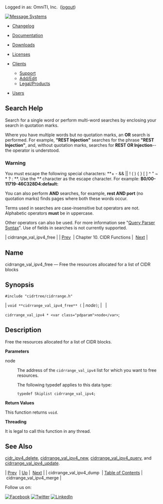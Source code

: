 Logged in as: OmniTI, Inc.  ([logout](https://support.messagesystems.com/logout.php))

[![Message Systems](https://support.messagesystems.com/images/ms-white205.png)](https://support.messagesystems.com/start.php) 

*   [Changelog](https://support.messagesystems.com/start.php?show=changelog)
*   [Documentation](https://support.messagesystems.com/docs/)
*   [Downloads](https://support.messagesystems.com/start.php)

*   [Licenses](https://support.messagesystems.com/license_summary.php)
*   <a href="">Clients</a>
    *   [Support](https://support.messagesystems.com/cs.php)
    *   [Add/Edit](https://support.messagesystems.com/edit_client.php)
    *   [Legal/Products](https://support.messagesystems.com/edit_products.php)
*   [Users](https://support.messagesystems.com/edit_customer.php)

## Search Help

Search for a single word or perform multi-word searches by enclosing your search in quotation marks.

Where you have multiple words but no quotation marks, an **OR** search is performed. For example, **"REST Injection"** searches for the phrase **"REST Injection"**, and, without quotation marks, searches for **REST OR Injection**--the operator is understood.

### Warning

You must escape the following special characters: **+ - && || ! ( ) { } [ ] ^ " ~ * ? : \**. Use the **\** character as the escape character. For example: **B0/00-11719-46C328D4\:default\:**

You can also perform **AND** searches, for example, **rest AND port** (no quotation marks) finds pages where both these words occur.

Terms used in searches are case-insensitive but operators are not. Alphabetic operators **must** be in uppercase.

Other operators can also be used. For more information see "[Query Parser Syntax](https://lucene.apache.org/core/old_versioned_docs/versions/3_0_0/queryparsersyntax.html)". Use of fields in searches is not currently supported.

| cidrrange_val_ipv4_free |
| [Prev](apis.cidrrange_val_ipv4_dump.php)  | Chapter 10. CIDR Functions |  [Next](apis.cidrrange_val_ipv4_merge.php) |

<a name="apis.cidrrange_val_ipv4_free"></a>
## Name

cidrrange_val_ipv4_free — Free the resources allocated for a list of CIDR blocks

## Synopsis

`#include "cidrtree/cidrrange.h"`

| `void **cidrrange_val_ipv4_free** (` | <var class="pdparam">node</var>`)`; |   |

`cidrrange_val_ipv4 * <var class="pdparam">node</var>`;<a name="idp20913424"></a>
## Description

Free the resources allocated for a list of CIDR blocks.

**Parameters**

<dl class="variablelist">

<dt>node</dt>

<dd>

The address of the `cidrrange_val_ipv4` list for which you want to free resources.

The following typedef applies to this data type:

`typedef Skiplist cidrrange_val_ipv4;`

</dd>

</dl>

**Return Values**

This function returns `void`.

**Threading**

It is legal to call this function in any thread.

<a name="idp20921760"></a>
## See Also

[cidr_ipv4_delete](apis.cidr_ipv4_delete.php "cidr_ipv4_delete"), [cidrrange_val_ipv4_new](apis.cidrrange_val_ipv4_new.php "cidrrange_val_ipv4_new"), [cidrrange_val_ipv4_query](apis.cidrrange_val_ipv4_query.php "cidrrange_val_ipv4_query"), and [cidrrange_val_ipv4_update](apis.cidrrange_val_ipv4_update.php "cidrrange_val_ipv4_update").

| [Prev](apis.cidrrange_val_ipv4_dump.php)  | [Up](cidr.php) |  [Next](apis.cidrrange_val_ipv4_merge.php) |
| cidrrange_val_ipv4_dump  | [Table of Contents](index.php) |  cidrrange_val_ipv4_merge |

Follow us on:

[![Facebook](https://support.messagesystems.com/images/icon-facebook.png)](http://www.facebook.com/messagesystems) [![Twitter](https://support.messagesystems.com/images/icon-twitter.png)](http://twitter.com/#!/MessageSystems) [![LinkedIn](https://support.messagesystems.com/images/icon-linkedin.png)](http://www.linkedin.com/company/message-systems)